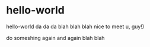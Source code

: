 # hello-world
hello-world
da da da
blah blah blah
nice to meet u, guy!)



do someshing again and again blah blah
